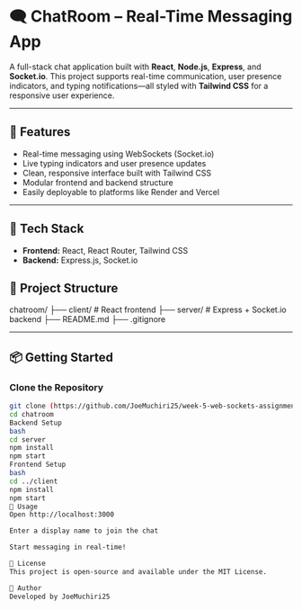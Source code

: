 # 🗨️ ChatRoom – Real-Time Messaging App

A full-stack chat application built with **React**, **Node.js**, **Express**, and **Socket.io**. This project supports real-time communication, user presence indicators, and typing notifications—all styled with **Tailwind CSS** for a responsive user experience.

---

## 🚀 Features

- Real-time messaging using WebSockets (Socket.io)
- Live typing indicators and user presence updates
- Clean, responsive interface built with Tailwind CSS
- Modular frontend and backend structure
- Easily deployable to platforms like Render and Vercel

---

## 🧰 Tech Stack

- **Frontend:** React, React Router, Tailwind CSS
- **Backend:** Express.js, Socket.io

## 📁 Project Structure

chatroom/ ├── client/ # React frontend ├── server/ # Express + Socket.io backend ├── README.md ├── .gitignore


---

## 📦 Getting Started

### Clone the Repository

```bash
git clone (https://github.com/JoeMuchiri25/week-5-web-sockets-assignment-JoeMuchiri25)
cd chatroom
Backend Setup
bash
cd server
npm install
npm start
Frontend Setup
bash
cd ../client
npm install
npm start
💬 Usage
Open http://localhost:3000

Enter a display name to join the chat

Start messaging in real-time!

📄 License
This project is open-source and available under the MIT License.

🙋 Author
Developed by JoeMuchiri25

